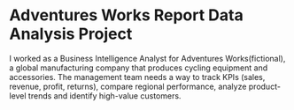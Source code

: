 # Adventures Works Report Data Analysis Project
I worked as a Business Intelligence Analyst for Adventures Works(fictional), a global manufacturing company that produces cycling equipment and accessories.
The management team needs a way to track KPIs (sales, revenue, profit, returns), compare regional performance, analyze product-level trends and identify high-value customers.
